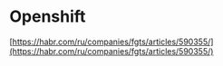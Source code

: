 # Openshift

[https://habr.com/ru/companies/fgts/articles/590355/](https://habr.com/ru/companies/fgts/articles/590355/)
